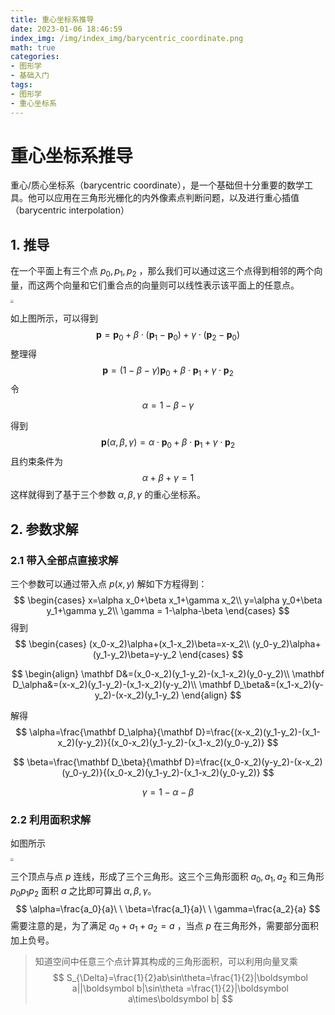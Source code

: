 ```yaml
---
title: 重心坐标系推导
date: 2023-01-06 18:46:59
index_img: /img/index_img/barycentric_coordinate.png
math: true
categories:
- 图形学
- 基础入门
tags:
- 图形学
- 重心坐标系
---
```


# 重心坐标系推导

重心/质心坐标系（barycentric  coordinate），是一个基础但十分重要的数学工具。他可以应用在三角形光栅化的内外像素点判断问题，以及进行重心插值（barycentric interpolation）

## 1. 推导

在一个平面上有三个点 $p_0,p_1,p_2$ ，那么我们可以通过这三个点得到相邻的两个向量，而这两个向量和它们重合点的向量则可以线性表示该平面上的任意点。

<img src="https://img.ashechol.top/picgo/barycentric_coordinate_reduction.png" style="zoom:30%;" />

如上图所示，可以得到
$$
\boldsymbol p=\boldsymbol p_0 + \beta \cdot (\boldsymbol p_1-\boldsymbol p_0)+
\gamma\cdot (\boldsymbol p_2-\boldsymbol p_0)
$$
整理得
$$
\boldsymbol p=(1-\beta-\gamma)\boldsymbol p_0+\beta\cdot\boldsymbol p_1+\gamma\cdot\boldsymbol p_2
$$
令
$$
\alpha=1-\beta-\gamma
$$

得到
$$
\boldsymbol p(\alpha,\beta,\gamma)=\alpha\cdot\boldsymbol p_0+\beta\cdot\boldsymbol p_1+\gamma\cdot\boldsymbol p_2
$$
且约束条件为
$$
\alpha+\beta+\gamma=1
$$
这样就得到了基于三个参数 $\alpha,\beta,\gamma$ 的重心坐标系。

## 2. 参数求解

### 2.1 带入全部点直接求解

三个参数可以通过带入点 $p(x,y)$ 解如下方程得到：
$$
\begin{cases}
x=\alpha x_0+\beta x_1+\gamma x_2\\
y=\alpha y_0+\beta y_1+\gamma y_2\\
\gamma = 1-\alpha-\beta
\end{cases}
$$
得到
$$
\begin{cases}
(x_0-x_2)\alpha+(x_1-x_2)\beta=x-x_2\\
(y_0-y_2)\alpha+(y_1-y_2)\beta=y-y_2
\end{cases}
$$

$$
\begin{align}
\mathbf D&=(x_0-x_2)(y_1-y_2)-(x_1-x_2)(y_0-y_2)\\
\mathbf D_\alpha&=(x-x_2)(y_1-y_2)-(x_1-x_2)(y-y_2)\\
\mathbf D_\beta&=(x_1-x_2)(y-y_2)-(x-x_2)(y_1-y_2)
\end{align}
$$

解得
$$
\alpha=\frac{\mathbf D_\alpha}{\mathbf D}=\frac{(x-x_2)(y_1-y_2)-(x_1-x_2)(y-y_2)}{(x_0-x_2)(y_1-y_2)-(x_1-x_2)(y_0-y_2)}
$$

$$
\beta=\frac{\mathbf D_\beta}{\mathbf D}=\frac{(x_0-x_2)(y-y_2)-(x-x_2)(y_0-y_2)}{(x_0-x_2)(y_1-y_2)-(x_1-x_2)(y_0-y_2)}
$$

$$
\gamma=1-\alpha-\beta
$$

### 2.2 利用面积求解

如图所示

<img src="https://img.ashechol.top/picgo/barycentric_coordinate_area.png" style="zoom:33%;" />

三个顶点与点 $p$ 连线，形成了三个三角形。这三个三角形面积 $a_0,a_1,a_2$ 和三角形 $p_0p_1p_2$ 面积 $a$ 之比即可算出 $\alpha,\beta,\gamma$。
$$
\alpha=\frac{a_0}{a}\ \ \beta=\frac{a_1}{a}\ \ \gamma=\frac{a_2}{a}
$$
需要注意的是，为了满足 $a_0+a_1+a_2=a$ ，当点 $p$ 在三角形外，需要部分面积加上负号。

> 知道空间中任意三个点计算其构成的三角形面积，可以利用向量叉乘
> $$
> S_{\Delta}=\frac{1}{2}ab\sin\theta=\frac{1}{2}|\boldsymbol a||\boldsymbol b|\sin\theta
> =\frac{1}{2}|\boldsymbol a\times\boldsymbol b|
> $$

